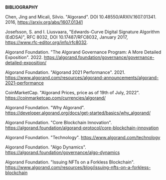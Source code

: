 ﻿**BIBLIOGRAPHY**

Chen, Jing and Micali, Silvio. "Algorand". DOI 10.48550/ARXIV.1607.01341. 2016, https://arxiv.org/abs/1607.01341 

Josefsson, S. and I. Liusvaara, "Edwards-Curve Digital Signature Algorithm (EdDSA)", RFC 8032, DOI 10.17487/RFC8032, January 2017, <https://www.rfc-editor.org/info/rfc8032>.

Algorand Foundation. "The Algorand Governance Program: A More Detailed Exposition". 2022. <https://algorand.foundation/governance/governance-detailed-exposition/> 

Algorand Foundation. "Algorand 2021 Performance". 2021. https://www.algorand.com/resources/algorand-announcements/algorand-2021-performance

CoinMarketCap. "Algorand Prices, price as of 19th of July, 2022". https://coinmarketcap.com/currencies/algorand/

Algorand Foundation. "Why Algorand". https://developer.algorand.org/docs/get-started/basics/why_algorand/

Algorand Foundation. "Core Blockchain Innovation". https://algorand.foundation/algorand-protocol/core-blockchain-innovation

Algorand Foundation. "Technology". https://www.algorand.com/technology

Algorand Foundation. "Algo Dynamics". https://algorand.foundation/governance/algo-dynamics

Algorand Foundation. "Issuing NFTs on a Forkless Blockchain".
https://www.algorand.com/resources/blog/issuing-nfts-on-a-forkless-blockchain 


